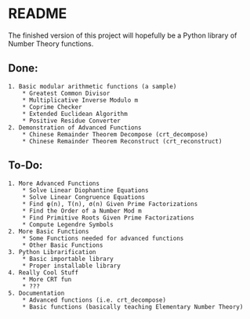 # README

The finished version of this project will hopefully be a Python library of Number Theory functions.

## Done:
	1. Basic modular arithmetic functions (a sample)
		* Greatest Common Divisor
		* Multiplicative Inverse Modulo m
		* Coprime Checker
		* Extended Euclidean Algorithm
		* Positive Residue Converter
	2. Demonstration of Advanced Functions
		* Chinese Remainder Theorem Decompose (crt_decompose)
		* Chinese Remainder Theorem Reconstruct (crt_reconstruct)

## To-Do:
	1. More Advanced Functions
		* Solve Linear Diophantine Equations
		* Solve Linear Congruence Equations
		* Find φ(n), Τ(n), σ(n) Given Prime Factorizations
		* Find the Order of a Number Mod m
		* Find Primitive Roots Given Prime Factorizations
		* Compute Legendre Symbols
	2. More Basic Functions
		* Some Functions needed for advanced functions
		* Other Basic Functions
	3. Python Librarification
		* Basic importable library
		* Proper installable library
	4. Really Cool Stuff
		* More CRT fun
		* ???
	5. Documentation
		* Advanced functions (i.e. crt_decompose)
		* Basic functions (basically teaching Elementary Number Theory)